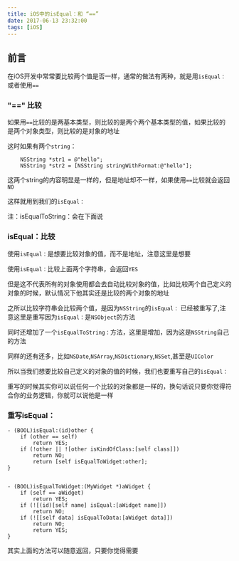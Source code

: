 ```yaml
---
title: iOS中的isEqual：和 “==”
date: 2017-06-13 23:32:00
tags: [iOS]
---
```



## 前言 ##

在iOS开发中常常要比较两个值是否一样，通常的做法有两种，就是用`isEqual：`或者使用`==`

<!-- more -->

### "==" 比较

如果用`==`比较的是两基本类型，则比较的是两个两个基本类型的值，如果比较的是两个对象类型，则比较的是对象的地址


这时如果有两个`string`：

```
    NSString *str1 = @"hello";
    NSString *str2 = [NSString stringWithFormat:@"hello"];
```

这两个string的内容明显是一样的，但是地址却不一样，如果使用`==`比较就会返回`NO`

这样就用到我们的`isEqual：`

注：isEqualToString：会在下面说

### isEqual：比较


使用`isEqual：`是想要比较对象的值，而不是地址，注意这里是想要

使用`isEqual：`比较上面两个字符串，会返回`YES`

但是这不代表所有的对象使用都会去自动比较对象的值，比如比较两个自己定义的对象的时候，默认情况下他其实还是比较的两个对象的地址

之所以比较字符串会比较两个值，是因为`NSString`的`isEqual：` 已经被重写了,注意这里是重写因为`isEqual：`是`NSObject`的方法

同时还增加了一个`isEqualToString：`方法，这里是增加，因为这是`NSString`自己的方法

同样的还有还多，比如`NSDate`,`NSArray`,`NSDictionary`,`NSSet`,甚至是`UIColor`

所以当我们想要比较自己定义的对象的值的时候，我们也要重写自己的`isEqual：`

重写的时候其实你可以说任何一个比较的对象都是一样的，换句话说只要你觉得符合你的业务逻辑，你就可以说他是一样

### 重写isEqual：


```
- (BOOL)isEqual:(id)other {  
 	if (other == self)   
 		return YES;  
 	if (!other || ![other isKindOfClass:[self class]])  
 		return NO;  
 		return [self isEqualToWidget:other];  
}  


- (BOOL)isEqualToWidget:(MyWidget *)aWidget {  
 	if (self == aWidget)  
 		return YES;  
 	if (![(id)[self name] isEqual:[aWidget name]])  
 		return NO;  
 	if (![[self data] isEqualToData:[aWidget data]])  
 		return NO;  
 		return YES;  
}
```

其实上面的方法可以随意返回，只要你觉得需要
